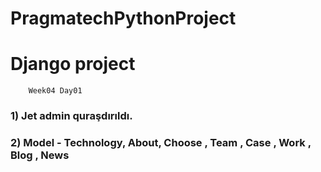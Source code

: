 # PragmatechPythonProject
# Django project

        Week04 Day01
### 1) Jet admin quraşdırıldı.
### 2) Model - Technology, About, Choose , Team , Case , Work , Blog , News
